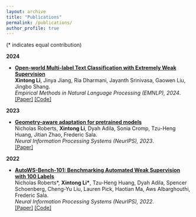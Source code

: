 ```yaml
---
layout: archive
title: "Publications"
permalink: /publications/
author_profile: true
---
```


(* indicates equal contribution)

**2024**

<ul>
  <li>
    <p>
      <a href="https://arxiv.org/abs/2407.05609"><b>Open-world Multi-label Text Classification with Extremely Weak Supervision</b></a>
      <br>
      <b>Xintong Li</b>, Jinya Jiang, Ria Dharmani, Jayanth Srinivasa, Gaowen Liu, Jingbo Shang. <br>
      <i>Empirical Methods in Natural Language Processing (EMNLP), 2024</i>. <br>
      <a href="https://arxiv.org/abs/2407.05609">[Paper]</a>
      <a href="https://github.com/Kaylee0501/X-MLClass">[Code]</a>
    </p>
  </li>
</ul>

**2023**

<ul>
  <li>
    <p>
      <a href="https://arxiv.org/abs/2307.12226"><b>Geometry-aware adaptation for pretrained models</b></a>
      <br>
      Nicholas Roberts, <b>Xintong Li</b>, Dyah Adila, Sonia Cromp, Tzu-Heng Huang, Jitian Zhao, Frederic Sala. <br>
      <i>Neural Information Processing Systems (NeurIPS), 2023</i>. <br>
      <a href="https://arxiv.org/abs/2307.12226">[Paper]</a>     
    </p>
  </li>
</ul>

**2022**

<ul>
  <li>
    <p>
      <a href="https://arxiv.org/abs/2208.14362"><b>AutoWS-Bench-101: Benchmarking Automated Weak Supervision with 100
          Labels</b></a> <br>
      Nicholas Roberts*, <b>Xintong Li*</b>, Tzu-Heng Huang, Dyah Adila, Spencer Schoenberg, Cheng-Yu Liu, Lauren Pick, Haotian
      Ma, Aws Albarghouthi, Frederic Sala. <br>
      <i>Neural Information Processing Systems (NeurIPS), 2022</i>. <br>
      <a href="https://arxiv.org/abs/2208.14362">[Paper]</a>
      <a href="https://github.com/Sala-Group/AutoWS-Bench-101">[Code]</a>
    </p>
  </li>
</ul>
